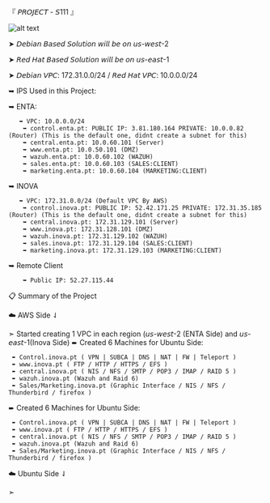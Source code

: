 『 𝘗𝘙𝘖𝘑𝘌𝘊𝘛 - 𝘚111 』

![alt text](https://i.imgur.com/EAyB6Rt.png)
   

➤ 𝘋𝘦𝘣𝘪𝘢𝘯 𝘉𝘢𝘴𝘦𝘥 𝘚𝘰𝘭𝘶𝘵𝘪𝘰𝘯 𝘸𝘪𝘭𝘭 𝘣𝘦 𝘰𝘯 𝘶𝘴-𝘸𝘦𝘴𝘵-2

➤ 𝘙𝘦𝘥 𝘏𝘢𝘵  𝘉𝘢𝘴𝘦𝘥 𝘚𝘰𝘭𝘶𝘵𝘪𝘰𝘯 𝘸𝘪𝘭𝘭 𝘣𝘦 𝘰𝘯 𝘶𝘴-𝘦𝘢𝘴𝘵-1
    
➤ 𝘋𝘦𝘣𝘪𝘢𝘯 𝘝𝘗𝘊: 172.31.0.0/24 / 𝘙𝘦𝘥 𝘏𝘢𝘵 𝘝𝘗𝘊: 10.0.0.0/24

➥ IPS Used in this Project:

  ➥ ENTA:
  
       ➥ VPC: 10.0.0.0/24
        ➥ control.enta.pt: PUBLIC IP: 3.81.180.164 PRIVATE: 10.0.0.82 (Router) (This is the default one, didnt create a subnet for this)
        ➥ central.enta.pt: 10.0.60.101 (Server)
        ➥ www.enta.pt: 10.0.50.101 (DMZ)
        ➥ wazuh.enta.pt: 10.0.60.102 (WAZUH)
        ➥ sales.enta.pt: 10.0.60.103 (SALES:CLIENT)
        ➥ marketing.enta.pt: 10.0.60.104 (MARKETING:CLIENT)
 ➥ INOVA 
 
       ➥ VPC: 172.31.0.0/24 (Default VPC By AWS)
        ➥ control.inova.pt: PUBLIC IP: 52.42.171.25 PRIVATE: 172.31.35.185 (Router) (This is the default one, didnt create a subnet for this)
        ➥ central.inova.pt: 172.31.129.101 (Server)
        ➥ www.inova.pt: 172.31.128.101 (DMZ)
        ➥ wazuh.inova.pt: 172.31.129.102 (WAZUH)
        ➥ sales.inova.pt: 172.31.129.104 (SALES:CLIENT)
        ➥ marketing.inova.pt: 172.31.129.103 (MARKETING:CLIENT)

 ➥ Remote Client
       
        ➥ Public IP: 52.27.115.44


📋 Summary of the Project

☁️ AWS Side ⇃

➣ Started creating 1 VPC in each region (𝘶𝘴-𝘸𝘦𝘴𝘵-2 (ENTA Side) and 𝘶𝘴-𝘦𝘢𝘴𝘵-1(Inova Side)
  ➨ Created 6 Machines for Ubuntu Side:
  
     ➨ Control.inova.pt ( VPN | SUBCA | DNS | NAT | FW | Teleport )
     ➨ www.inova.pt ( FTP / HTTP / HTTPS / EFS ) 
     ➨ central.inova.pt ( NIS / NFS / SMTP / POP3 / IMAP / RAID 5 )
     ➨ wazuh.inova.pt (Wazuh and Raid 6)
     ➨ Sales/Marketing.inova.pt (Graphic Interface / NIS / NFS / Thunderbird / firefox )
   
  ➨ Created 6 Machines for Ubuntu Side:
  
     ➨ Control.inova.pt ( VPN | SUBCA | DNS | NAT | FW | Teleport )
     ➨ www.inova.pt ( FTP / HTTP / HTTPS / EFS ) 
     ➨ central.inova.pt ( NIS / NFS / SMTP / POP3 / IMAP / RAID 5 )
     ➨ wazuh.inova.pt (Wazuh and Raid 6)
     ➨ Sales/Marketing.inova.pt (Graphic Interface / NIS / NFS / Thunderbird / firefox )

☁️ Ubuntu Side ⇃

➣ 
